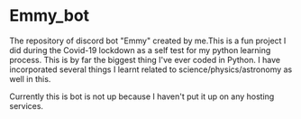 # Emmy_bot
The repository of discord bot "Emmy" created by me.This is a fun project I did during the Covid-19 lockdown as a self test for my python learning process. This is by far the biggest thing I've ever coded in Python. I have incorporated several things I learnt related to science/physics/astronomy as well in this.  

Currently this is bot is not up because I haven't put it up on any hosting services. 
